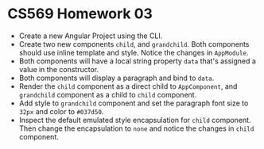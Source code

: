 # CS569 Homework 03
* Create a new Angular Project using the CLI.
* Create two new components `child`, and `grandchild`. Both components should use inline template and style. Notice the changes in `AppModule`.
* Both components will have a local string property `data` that's assigned a value in the constructor. 
* Both components will display a paragraph and bind to `data`. 
* Render the `child` component as a direct child to `AppComponent`, and `grandchild` component as a child to `child` component. 
* Add style to `grandchild` component and set the paragraph font size to `32px` and color to `#037d50`.
* Inspect the default emulated style encapsulation for `child` component. Then change the encapsulation to `none` and notice the changes in `child` component.

